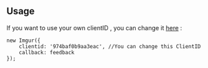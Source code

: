 ## Usage
If you want to use your own clientID , you can change it [here](blob/master/_includes/upload.js#L11) :
```
new Imgur({ 
    clientid: '974baf0b9aa3eac', //You can change this ClientID
    callback: feedback 
});
```
